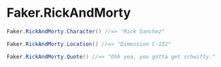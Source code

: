 # Faker.RickAndMorty

```cs
Faker.RickAndMorty.Character() //=> "Rick Sanchez"

Faker.RickAndMorty.Location() //=> "Dimension C-132"

Faker.RickAndMorty.Quote() //=> "Ohh yea, you gotta get schwifty."
```
